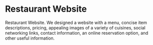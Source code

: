 # Restaurant Website
 Restaurant Website.  We designed a website with a menu, concise item descriptions, pricing, appealing images of a variety of cuisines, social networking links, contact information, an online reservation option, and other useful information.
